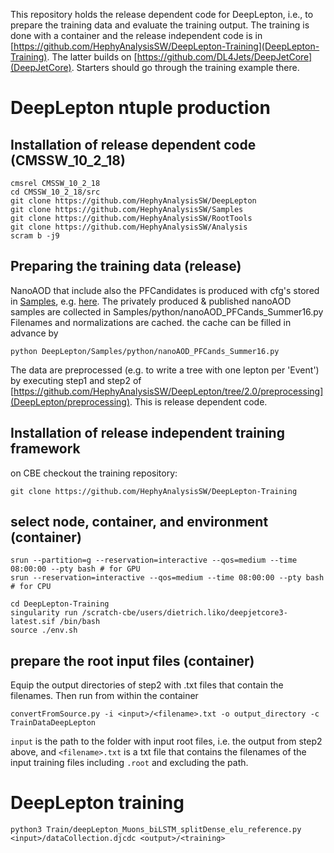 This repository holds the release dependent code for DeepLepton, i.e., to prepare the training data and evaluate the training output.
The training is done with a container and the release independent code is in [https://github.com/HephyAnalysisSW/DeepLepton-Training](DeepLepton-Training).
The latter builds on [https://github.com/DL4Jets/DeepJetCore](DeepJetCore). Starters should go through the training example there.

# DeepLepton ntuple production

## Installation of release dependent code (CMSSW_10_2_18) 
```
cmsrel CMSSW_10_2_18
cd CMSSW_10_2_18/src
git clone https://github.com/HephyAnalysisSW/DeepLepton
git clone https://github.com/HephyAnalysisSW/Samples
git clone https://github.com/HephyAnalysisSW/RootTools
git clone https://github.com/HephyAnalysisSW/Analysis
scram b -j9
```
## Preparing the training data (release)
NanoAOD that include also the PFCandidates is produced with cfg's stored in [Samples](https://github.com/HephyAnalysisSW/Samples), e.g. [here](https://github.com/HephyAnalysisSW/Samples/blob/master/cfg/nano_v6_mc_10218_Summer16_NANO_PFCands.py).
The privately produced & published nanoAOD samples are collected in Samples/python/nanoAOD_PFCands_Summer16.py
Filenames and normalizations are cached. the cache can be filled in advance by 
```
python DeepLepton/Samples/python/nanoAOD_PFCands_Summer16.py
```
The data are preprocessed (e.g. to write a tree with one lepton per 'Event') by executing step1 and step2 of [https://github.com/HephyAnalysisSW/DeepLepton/tree/2.0/preprocessing](DeepLepton/preprocessing). This is release dependent code.

## Installation of release independent training framework
on CBE checkout the training repository:
```
git clone https://github.com/HephyAnalysisSW/DeepLepton-Training
```
##  select node, container, and environment (container)

```
srun --partition=g --reservation=interactive --qos=medium --time 08:00:00 --pty bash # for GPU
srun --reservation=interactive --qos=medium --time 08:00:00 --pty bash # for CPU

cd DeepLepton-Training
singularity run /scratch-cbe/users/dietrich.liko/deepjetcore3-latest.sif /bin/bash
source ./env.sh 
```

## prepare the root input files (container)
Equip the output directories of step2 with .txt files that contain the filenames. Then run from within the container
```
convertFromSource.py -i <input>/<filename>.txt -o output_directory -c TrainDataDeepLepton
```
``input`` is the path to the folder with input root files, i.e. the output from step2 above, and ``<filename>.txt`` is a txt file that contains the filenames of the input training files including ``.root`` and excluding the path.

# DeepLepton training 
```
python3 Train/deepLepton_Muons_biLSTM_splitDense_elu_reference.py <input>/dataCollection.djcdc <output>/<training>
```
